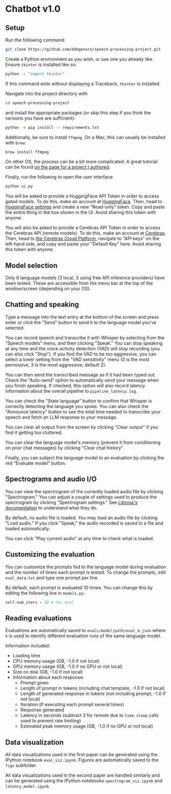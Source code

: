 # Chatbot v1.0

## Setup

Run the following command:

```bash
git clone https://github.com/ddegenaro/speech-processing-project.git
```

Create a Python environment as you wish, or use one you already like. Ensure `tkinter` is installed like so:

```bash
python -c "import tkinter"
```

If this command exits without displaying a Traceback, `tkinter` is installed.

Navigate into the project directory with

```bash
cd speech-processing-project
```

and install the appropriate packages (or skip this step if you think the versions you have are sufficient):

```bash
python -m pip install -r requirements.txt
```

Additionally, be sure to install `ffmpeg`. On a Mac, this can usually be installed with `brew`:

```bash
brew install ffmpeg
```

On other OS, the process can be a bit more complicated. A great tutorial can be found [on the page for a project I authored](https://ddegenaro.github.io/whisper-ui/).

Finally, run the following to open the user interface:

```bash
python ui.py
```

You will be asked to provide a HuggingFace API Token in order to access gated models. To do this, make an account at [HuggingFace](https://huggingface.co/). Then, head to [HuggingFace settings](https://huggingface.co/settings/tokens) and create a new "Read-only" token. Copy and paste the entire thing in the box shown in the UI. Avoid sharing this token with anyone.

You will also be asked to provide a Cerebras API Token in order to access the Cerebras API (remote models). To do this, make an account at [Cerebras](https://cloud.cerebras.ai/?utm_source=inferencedocs). Then, head to [the Cerebras Cloud Platform](https://cloud.cerebras.ai/platform/), navigate to "API keys" on the left-hand side, and copy and paste your "Default Key" here. Avoid sharing this token with anyone.

## Model selection

Only 6 language models (3 local, 3 using free API inference providers) have been tested. These are accessible from the menu bar at the top of the window/screen (depending on your OS).

## Chatting and speaking

Type a message into the text entry at the bottom of the screen and press enter or click the "Send" button to send it to the language model you've selected.

You can record speech and transcribe it with Whisper by selecting from the "Speech models" menu, and then clicking "Speak." You can stop speaking at any time and the voice activity detection (VAD) will stop recording (you can also click "Stop"). If you find the VAD to be too aggressive, you can select a lower setting from the "VAD sensitivity" menu (0 is the most permissive, 3 is the most aggressive; default 2).

You can then send the transcribed message as if it had been typed out. Check the "Auto-send" option to automatically send your message when you finish speaking. If checked, this option will also record latency information about the overall pipeline to `pipeline_latency.log`.

You can check the "State language" button to confirm that Whisper is correctly detecting the language you spoke. You can also check the "Announce latency" button to see the total time needed to transcribe your speech and fetch an LLM response to your message.

You can clear all output from the screen by clicking "Clear output" if you find it getting too cluttered.

You can clear the language model's memory (prevent it from conditioning on prior chat messages) by clicking "Clear chat history".

Finally, you can subject the language model to an evaluation by clicking the red "Evaluate model" button.

## Spectrograms and audio I/O

You can view the spectrogram of the currently loaded audio file by clicking "Spectrogram." You can adjust a couple of settings used to produce the spectrogram by clicking "Spectrogram settings." See [Librosa's documentation](https://librosa.org/doc/latest/generated/librosa.feature.melspectrogram.html) to understand what they do.

By default, no audio file is loaded. You may load an audio file by clicking "Load audio." If you click "Speak," the audio recorded is saved to a file and loaded automatically.

You can click "Play current audio" at any time to check what is loaded.

## Customizing the evaluation

You can customize the prompts fed to the language model during evaluation and the number of times each prompt is tested. To change the prompts, edit `eval_data.txt` and type one prompt per line.

By default, each prompt is evaluated 10 times. You can change this by editing the following line in `models.py`:

```python
self.num_iters = 10 # for eval
```

## Reading evaluations

Evaluations are automatically saved to `evals/model/path/eval_k.json` where `k` is used to identify different evaluation runs of the same language model.

Information included:

- Loading time
- CPU memory usage (GB, -1.0 if not local)
- GPU memory usage (GB, -1.0 if no GPU or not local)
- Size on disk (GB, -1.0 if not local)
- Information about each response:
  - Prompt given
  - Length of prompt in tokens (including chat template, -1.0 if not local)
  - Length of generated response in tokens (not including prompt, -1.0 if not local)
  - Iteration (if executing each prompt several times)
  - Response generated
  - Latency in seconds (subtract 3 for remote due to `time.sleep` calls used to prevent rate limiting)
  - Estimated peak memory usage (GB, -1.0 if no GPU or not local)

## Data visualization

All data visualizations used in the first paper can be generated using the IPython notebook `eval_viz.ipynb`. Figures are automatically saved to the `figs` subfolder.

All data visualizations used in the second paper are handled similarly and can be generated using the IPython notebooks `spectrogram_viz.ipynb` and `latency_model.ipynb`.

